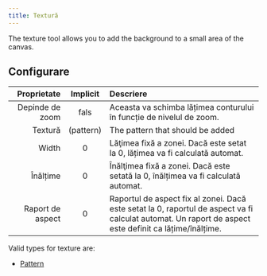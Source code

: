 ```yaml
---
title: Textură
---
```


The texture tool allows you to add the background to a small area of the canvas.

## Configurare

|      Proprietate |           Implicit           | Descriere                                                                                                                                                                                              |
| ---------------: | :--------------------------: | :----------------------------------------------------------------------------------------------------------------------------------------------------------------------------------------------------- |
|  Depinde de zoom |             fals             | Aceasta va schimba lățimea conturului în funcție de nivelul de zoom.                                                                                                                   |
|          Textură | (pattern) | The pattern that should be added                                                                                                                                                                       |
|            Width |               0              | Lăţimea fixă a zonei. Dacă este setat la 0, lățimea va fi calculată automat.                                                                                           |
|         Înălțime |               0              | Înălţimea fixă a zonei. Dacă este setată la 0, înălțimea va fi calculată automat.                                                                                      |
| Raport de aspect |               0              | Raportul de aspect fix al zonei. Dacă este setat la 0, raportul de aspect va fi calculat automat. Un raport de aspect este definit ca lățime/înălțime. |

Valid types for texture are:

- [Pattern](../../background#pattern)
